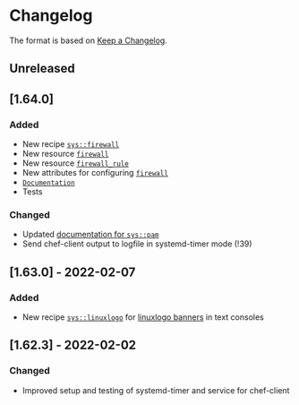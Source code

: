 # Changelog

The format is based on [Keep a Changelog](https://keepachangelog.com/en/1.0.0/).

## Unreleased
## [1.64.0]
### Added
- New recipe [`sys::firewall`](recipes/firewall.rb)
- New resource [`firewall`](resources/firewall_rule.rb)
- New resource [`firewall_rule`](resources/firewall_rule.rb)
- New attributes for configuring [`firewall`](attributes/firewall.rb)
- [`Documentation`](documents/firewall.md)
- Tests

### Changed
- Updated [documentation for `sys::pam`](documents/pam.md)
- Send chef-client output to logfile in systemd-timer mode (!39)

## [1.63.0] - 2022-02-07

### Added
- New recipe [`sys::linuxlogo`](recipes/linuxlogo.rb) for
  [linuxlogo banners](documents/linuxlogo.md) in text consoles

## [1.62.3] - 2022-02-02

### Changed
- Improved setup and testing of systemd-timer and service
  for chef-client

